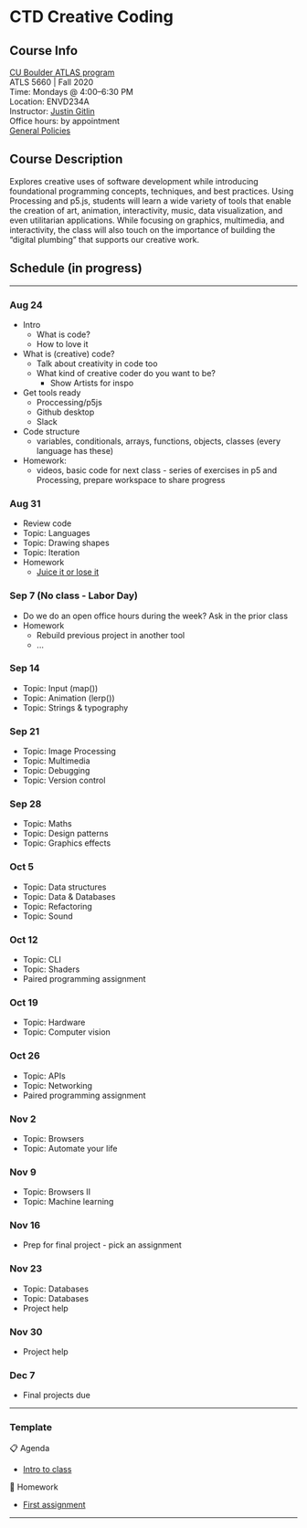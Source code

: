 # CTD Creative Coding

## Course Info

[CU Boulder ATLAS program](https://www.colorado.edu/atlas/academics/graduate/ms-technology-media-society) <br>
ATLS 5660 | Fall 2020 <br>
Time: Mondays @ 4:00–6:30 PM <br>
Location: ENVD234A <br>
Instructor: [Justin Gitlin](https://cacheflowe.com) <br>
Office hours: by appointment <br>
[General Policies](./docs/policies.md)

## Course Description

Explores creative uses of software development while introducing foundational programming concepts, techniques, and best practices. Using Processing and p5.js, students will learn a wide variety of tools that enable the creation of art, animation, interactivity, music, data visualization, and even utilitarian applications. While focusing on graphics, multimedia, and interactivity, the class will also touch on the importance of building the “digital plumbing” that supports our creative work.

## Schedule (in progress)

---

### Aug 24
* Intro
  * What is code?
  * How to love it
* What is (creative) code?
  * Talk about creativity in code too
  * What kind of creative coder do you want to be?
    * Show Artists for inspo
* Get tools ready
  * Proccessing/p5js
  * Github desktop
  * Slack
* Code structure
  * variables, conditionals, arrays, functions, objects, classes (every language has these)
* Homework: 
  * videos, basic code for next class - series of exercises in p5 and Processing, prepare workspace to share progress
### Aug 31
* Review code
* Topic: Languages
* Topic: Drawing shapes
* Topic: Iteration
* Homework
  * [Juice it or lose it](https://www.youtube.com/watch?v=Fy0aCDmgnxg)
### Sep 7 (No class - Labor Day)
* Do we do an open office hours during the week? Ask in the prior class
* Homework
  * Rebuild previous project in another tool
  * ...
### Sep 14
* Topic: Input (map())
* Topic: Animation (lerp())
* Topic: Strings & typography
### Sep 21
* Topic: Image Processing
* Topic: Multimedia
* Topic: Debugging
* Topic: Version control
### Sep 28
* Topic: Maths
* Topic: Design patterns
* Topic: Graphics effects
### Oct 5
* Topic: Data structures
* Topic: Data & Databases
* Topic: Refactoring
* Topic: Sound
### Oct 12
* Topic: CLI
* Topic: Shaders
* Paired programming assignment
### Oct 19
* Topic: Hardware
* Topic: Computer vision
### Oct 26
* Topic: APIs
* Topic: Networking
* Paired programming assignment
### Nov 2
* Topic: Browsers
* Topic: Automate your life
### Nov 9
* Topic: Browsers II
* Topic: Machine learning
### Nov 16
* Prep for final project - pick an assignment
### Nov 23
* Topic: Databases
* Topic: Databases
* Project help
### Nov 30
* Project help
### Dec 7
* Final projects due

---

### Template

📋 Agenda

- [Intro to class](./classes/01-jan-13.md)

📝 Homework

- [First assignment](./classes/01-jan-13.md#homework)

---
